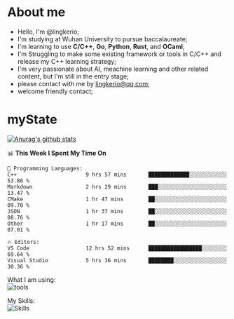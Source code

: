 # About me

- Hello, I'm @lingkerio; 
- I'm studying at Wuhan University to pursue baccalaureate;
- I'm learning to use **C/C++**, **Go**, **Python**, **Rust**, and **OCaml**;
- I'm Struggling to make some existing framework or tools in C/C++ and release my C++ learning strategy;
- I'm very passionate about AI, meachine learning and other related content, but I'm still in the entry stage;
- please contact with me by lingkerio@qq.com;
- welcome friendly contact;


# myState
[![Anurag's github stats](https://github-readme-stats.vercel.app/api?username=lingkerio&count_private=true&show_icons=true&theme=radical "![Anurag's github stats")](https://github.com/anuraghazra/github-readme-stats)

<!--[![Top Langs](https://github-readme-stats.vercel.app/api/top-langs/?username=lingkerio&layout=compact)](https://github.com/anuraghazra/github-readme-stats)-->

<!--START_SECTION:waka-->
📊 **This Week I Spent My Time On** 

```text
💬 Programming Languages: 
C++                      9 hrs 57 mins       █████████████░░░░░░░░░░░░   53.86 % 
Markdown                 2 hrs 29 mins       ███░░░░░░░░░░░░░░░░░░░░░░   13.47 % 
CMake                    1 hr 47 mins        ██░░░░░░░░░░░░░░░░░░░░░░░   09.70 % 
JSON                     1 hr 37 mins        ██░░░░░░░░░░░░░░░░░░░░░░░   08.76 % 
Other                    1 hr 17 mins        ██░░░░░░░░░░░░░░░░░░░░░░░   07.01 % 

🔥 Editors: 
VS Code                  12 hrs 52 mins      █████████████████░░░░░░░░   69.64 % 
Visual Studio            5 hrs 36 mins       ████████░░░░░░░░░░░░░░░░░   30.36 % 
```


<!--END_SECTION:waka-->

What I am using:  
![tools](https://skillicons.dev/icons?i=discord,twitter,gitlab,git,github,neovim,vim,md,matlab,stackoverflow,visualstudio,vscode)  


My Skills:  
![Skills](https://skillicons.dev/icons?i=bash,c,cpp,cmake,ocaml,docker,latex,go,html,v,codepen,java,linux,powershell,py,qt,regex,rust,php)  

